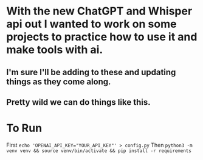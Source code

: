 # With the new ChatGPT and Whisper api out I wanted to work on some projects to practice how to use it and make tools with ai.  
  
## I'm sure I'll be adding to these and updating things as they come along.  
  
## Pretty wild we can do things like this.  
  
  
  # To Run  
  First `echo 'OPENAI_API_KEY="YOUR_API_KEY"' > config.py`
  Then `python3 -m venv venv && source venv/bin/activate && pip install -r requirements`